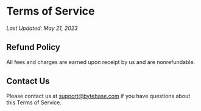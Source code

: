 # Terms of Service

*Last Updated: May 21, 2023*

## Refund Policy

All fees and charges are earned upon receipt by us and are nonrefundable.


## Contact Us

Please contact us at support@bytebase.com if you have questions about this Terms of Service.